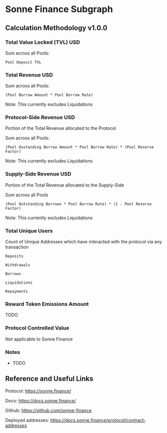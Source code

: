 # Sonne Finance Subgraph

## Calculation Methodology v1.0.0

### Total Value Locked (TVL) USD

Sum across all Pools:

`Pool Deposit TVL`

### Total Revenue USD

Sum across all Pools:

`(Pool Borrow Amount * Pool Borrow Rate)`

Note: This currently excludes Liquidations

### Protocol-Side Revenue USD

Portion of the Total Revenue allocated to the Protocol

Sum across all Pools:

`(Pool Oustanding Borrow Amount * Pool Borrow Rate) * (Pool Reserve Factor)`

Note: This currently excludes Liquidations

### Supply-Side Revenue USD

Portion of the Total Revenue allocated to the Supply-Side

Sum across all Pools

`(Pool Outstanding Borrows * Pool Borrow Rate) * (1 - Pool Reserve Factor)`

Note: This currently excludes Liquidations

### Total Unique Users

Count of Unique Addresses which have interacted with the protocol via any transaction

`Deposits`

`Withdrawals`

`Borrows`

`Liquidations`

`Repayments`

### Reward Token Emissions Amount

TODO

### Protocol Controlled Value

Not applicable to Sonne Finance

### Notes

- TODO

## Reference and Useful Links

Protocol: https://sonne.finance/

Docs: https://docs.sonne.finance/

Github: https://github.com/sonne-finance

Deployed addresses: https://docs.sonne.finance/protocol/contract-addresses
